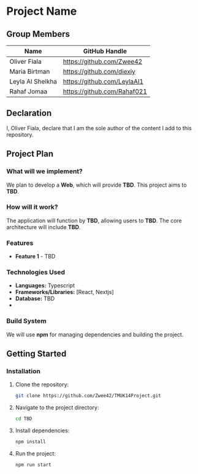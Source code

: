 # Project Name

## Group Members
| Name            | GitHub Handle    |
|----------------|----------------|
| Oliver Fiala   | https://github.com/Zwee42  |
| Maria Birtman      | https://github.com/diexiy   |
| Leyla Al Sheikha     | https://github.com/LeylaAl1   |
| Rahaf Jomaa      | https://github.com/Rahaf021   |

## Declaration

I, Oliver Fiala, declare that I am the sole author of the content I add to this repository.


## Project Plan
### What will we implement?
We plan to develop a **Web**, which will provide **TBD**. This project aims to **TBD**.

### How will it work?
The application will function by **TBD**, allowing users to **TBD**. The core architecture will include **TBD**.

### Features
- **Feature 1** - TBD

### Technologies Used
- **Languages:** Typescript
- **Frameworks/Libraries:** [React, Nextjs]
- **Database:** TBD
- 
### Build System
We will use **npm** for managing dependencies and building the project. 

## Getting Started
### Installation
1. Clone the repository:
   ```sh
   git clone https://github.com/Zwee42/TMUK14Project.git
   ```
2. Navigate to the project directory:
   ```sh
   cd TBD
   ```
3. Install dependencies:
   ```sh
   npm install
   ```
4. Run the project:
   ```sh
   npm run start
   ```

